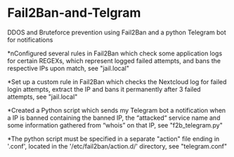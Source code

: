 # Fail2Ban-and-Telgram

DDOS and Bruteforce prevention using Fail2Ban and a python Telegram bot for notifications


 *nConfigured several rules in Fail2Ban which check some application logs for certain REGEXs, which represent logged failed attempts, and bans the respective IPs upon match, see "jail.local"

 *Set up a custom rule in Fail2Ban which checks the Nextcloud log for failed login attempts, extract the IP and bans it permanently after 3 failed attempts, see "jail.local"

 *Created a Python script which sends my Telegram bot a notification when a IP is banned containing the banned IP, the “attacked“ service name and some information gathered from “whois” on that IP, see "f2b_telegram.py"

 *The python script must be specified in a separate "action" file ending in '.conf', located in the '/etc/fail2ban/action.d/' directory, see "telegram.conf"
